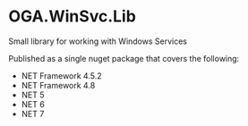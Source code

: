 # OGA.WinSvc.Lib
Small library for working with Windows Services

Published as a single nuget package that covers the following:<br>
* NET Framework 4.5.2
* NET Framework 4.8
* NET 5
* NET 6
* NET 7
